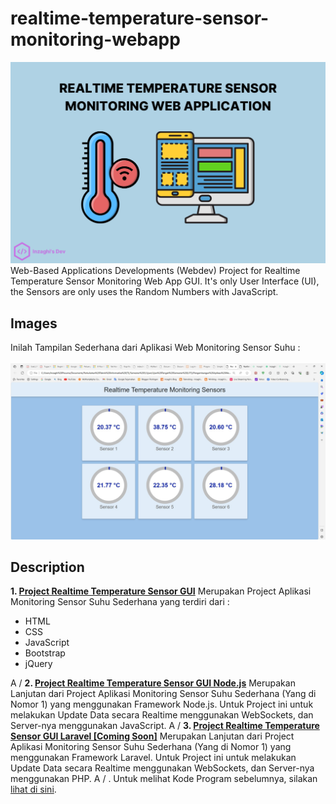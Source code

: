# realtime-temperature-sensor-monitoring-webapp
![Realtime Temperature Sensor Monitoring Web Application GUI](/images/realtime-temperature-sensor-monitoring-webapp.png)
Web-Based Applications Developments (Webdev) Project for Realtime Temperature Sensor Monitoring Web App GUI. It's only User Interface (UI), the Sensors are only uses the Random Numbers with JavaScript.

## Images
Inilah Tampilan Sederhana dari Aplikasi Web Monitoring Sensor Suhu :
\
\
![Realtime Temperature Sensor Monitoring App](./images/realtime-temperature-sensor-monitoring-webdev.jpg)

## Description

**1. [Project Realtime Temperature Sensor GUI](./realtime-temperature-sensor-gui)**
Merupakan Project Aplikasi Monitoring Sensor Suhu Sederhana yang terdiri dari :
- HTML
- CSS
- JavaScript
- Bootstrap
- jQuery

A
/
**2. [Project Realtime Temperature Sensor GUI Node.js](./realtime-temperature-sensor-gui-node)**
Merupakan Lanjutan dari Project Aplikasi Monitoring Sensor Suhu Sederhana (Yang di Nomor 1) yang menggunakan Framework Node.js. Untuk Project ini untuk melakukan Update Data secara Realtime menggunakan WebSockets, dan Server-nya menggunakan JavaScript.
A
/
**3. [Project Realtime Temperature Sensor GUI Laravel [Coming Soon]](.)**
Merupakan Lanjutan dari Project Aplikasi Monitoring Sensor Suhu Sederhana (Yang di Nomor 1) yang menggunakan Framework Laravel. Untuk Project ini untuk melakukan Update Data secara Realtime menggunakan WebSockets, dan Server-nya menggunakan PHP.
A
/
.
Untuk melihat Kode Program sebelumnya, silakan [lihat di sini](https://github.com/inzaghipa1709/UTS-Webdev).

